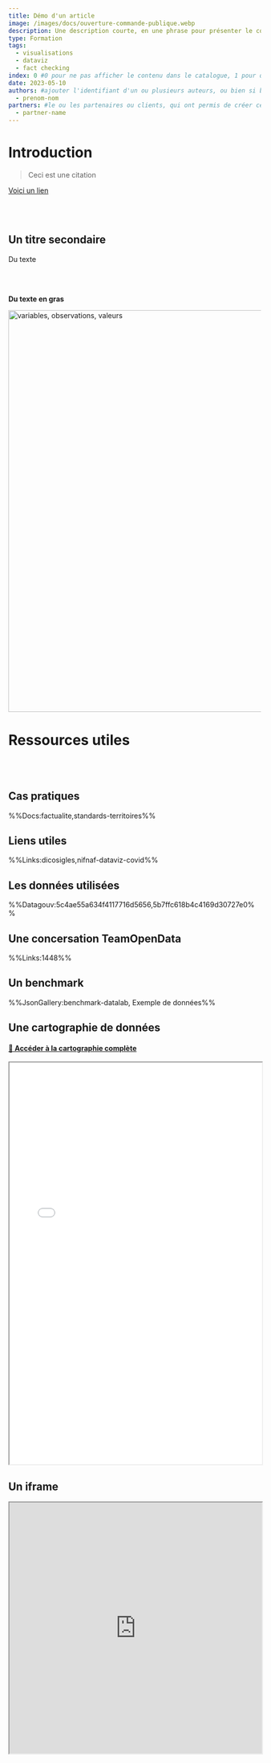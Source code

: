 ```yaml
---
title: Démo d'un article
image: /images/docs/ouverture-commande-publique.webp
description: Une description courte, en une phrase pour présenter le contenu
type: Formation
tags:
  - visualisations
  - dataviz
  - fact checking
index: 0 #0 pour ne pas afficher le contenu dans le catalogue, 1 pour qu'il s'affiche dans le catalogue
date: 2023-05-10
authors: #ajouter l'identifiant d'un ou plusieurs auteurs, ou bien si besoin / préférence, "equipe-datactivist"
  - prenom-nom
partners: #le ou les partenaires ou clients, qui ont permis de créer ce contenu, ou avec qui il a été testé.
  - partner-name
--- 
```


# Introduction

> Ceci est une citation

[Voici un lien](https://datactivist.coop/infolab_poitiers/facto_sandwich/#1)

<br></br>

## Un titre secondaire

Du texte

<br></br>

**Du texte en gras**

<img src="/images/docs/nettoyer-donnees/tidydata.png" alt="variables, observations, valeurs" width="800"/>

# Ressources utiles

<br></br>

## Cas pratiques

%%Docs:factualite,standards-territoires%%

## Liens utiles

%%Links:dicosigles,nifnaf-dataviz-covid%%

## Les données utilisées

%%Datagouv:5c4ae55a634f4117716d5656,5b7ffc618b4c4169d30727e0%%

## Une concersation TeamOpenData

%%Links:1448%%

## Un benchmark

%%JsonGallery:benchmark-datalab, Exemple de données%%

## Une cartographie de données

#### [🔎 Accéder à la cartographie complète](https://open.datactivist.coop/datamap/datamap?data=&datamap-id=sud-transports&view=gallery)

<iframe
  width="100%"
  height="800"
  src="/view/datamaplight?data&datamap-id=sud-transports"
  sandbox="allow-same-origin allow-scripts">
</iframe>

## Un iframe

<div class="responsiveIframe">
  <iframe
    width="100%"
    height="500"
    src="https://datactivist.coop/upop/#1">
  </iframe>
</div>